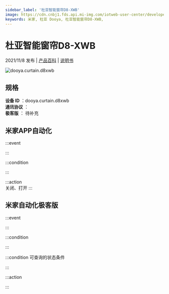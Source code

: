```yaml
---
sidebar_label: '杜亚智能窗帘D8-XWB'
image: https://cdn.cnbj1.fds.api.mi-img.com/iotweb-user-center/developer_1678870953850nyFO6DKe.png?GalaxyAccessKeyId=AKVGLQWBOVIRQ3XLEW&Expires=9223372036854775807&Signature=sF0ZJkgJB+GlMtA9lBW40OpU0HM=
keywords: 米家, 杜亚 Dooya, 杜亚智能窗帘D8-XWB, 
---
```

# 杜亚智能窗帘D8-XWB

2021/11/8 发布 | [产品百科](https://home.mi.com/webapp/content/baike/product/index.html?model=dooya.curtain.d8xwb/) | [说明书](https://home.mi.com/views/introduction.html?model=dooya.curtain.d8xwb&region=cn)

![dooya.curtain.d8xwb](https://cdn.cnbj1.fds.api.mi-img.com/iotweb-user-center/developer_1678870953850nyFO6DKe.png?GalaxyAccessKeyId=AKVGLQWBOVIRQ3XLEW&Expires=9223372036854775807&Signature=sF0ZJkgJB+GlMtA9lBW40OpU0HM=)

## 规格  
> 
**设备 ID** ：dooya.curtain.d8xwb  
**通讯协议** ：  
**极客版**  ： 待补充 


## 米家APP自动化  

:::event  

:::

:::condition  

:::

:::action   
关闭、打开
:::

## 米家自动化极客版  

:::event  

:::

:::condition  

:::

:::condition 可查询的状态条件  

:::

:::action  

:::

        
